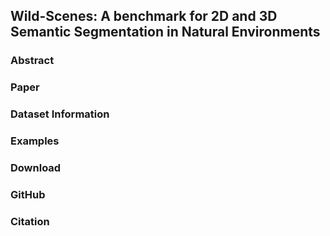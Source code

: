 ## Wild-Scenes: A benchmark for 2D and 3D Semantic Segmentation in Natural Environments

### Abstract

### Paper

### Dataset Information

### Examples

### Download

### GitHub

### Citation